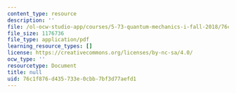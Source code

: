 ```yaml
---
content_type: resource
description: ''
file: /ol-ocw-studio-app/courses/5-73-quantum-mechanics-i-fall-2018/76c1f876d435733e0cbb7bf3d77aefd1_MIT5_73F18_Lec11.pdf
file_size: 1176736
file_type: application/pdf
learning_resource_types: []
license: https://creativecommons.org/licenses/by-nc-sa/4.0/
ocw_type: ''
resourcetype: Document
title: null
uid: 76c1f876-d435-733e-0cbb-7bf3d77aefd1
---
```

